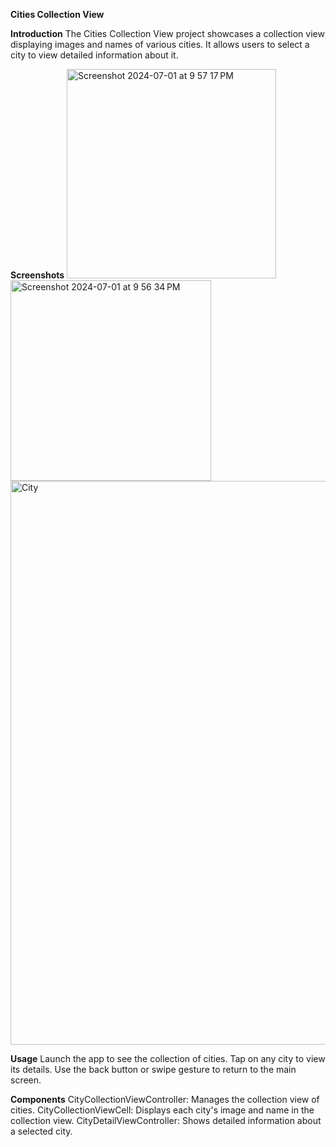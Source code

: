 **Cities Collection View**

**Introduction**
The Cities Collection View project showcases a collection view displaying images and names of various cities. It allows users to select a city to view detailed information about it.

**Screenshots**
<img width="335" alt="Screenshot 2024-07-01 at 9 57 17 PM" src="https://github.com/deshmukharya/CitiesCollection/assets/159518509/d5f459cd-0ba9-420a-9a39-56201d661f71">
<img width="321" alt="Screenshot 2024-07-01 at 9 56 34 PM" src="https://github.com/deshmukharya/CitiesCollection/assets/159518509/4c282537-3db7-453d-bf6c-8352149f4c4c">
<img width="902" alt="City" src="https://github.com/deshmukharya/CitiesCollection/assets/159518509/230f6870-6067-4be0-85ef-0bbd4fe17cf5">

**Usage**
Launch the app to see the collection of cities.
Tap on any city to view its details.
Use the back button or swipe gesture to return to the main screen.

**Components**
CityCollectionViewController: Manages the collection view of cities.
CityCollectionViewCell: Displays each city's image and name in the collection view.
CityDetailViewController: Shows detailed information about a selected city.
